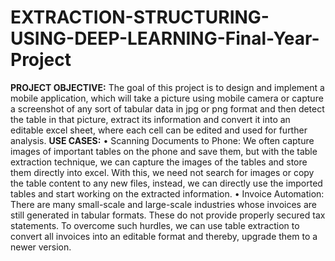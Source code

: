 # EXTRACTION-STRUCTURING-USING-DEEP-LEARNING-Final-Year-Project
**PROJECT OBJECTIVE:** The goal of this project is to design and implement a mobile application, which will take a picture using mobile camera or capture a screenshot of any sort of tabular data in jpg or png format and then detect the table in that picture, extract its information and convert it into an editable excel sheet, where each cell can be edited and used for further analysis. 
**USE CASES:** 
• Scanning Documents to Phone: We often capture images of important tables on the phone and save them, but with the table extraction technique, we can capture the images of the tables and store them directly into excel. With this, we need not search for images or copy the table content to any new files, instead, we can directly use the imported tables and start working on the extracted information. 
• Invoice Automation: There are many small-scale and large-scale industries whose invoices are still generated in tabular formats. These do not provide properly secured tax statements. To overcome such hurdles, we can use table extraction to convert all invoices into an editable format and thereby, upgrade them to a newer version.
